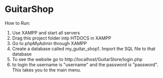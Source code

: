 # GuitarShop

How to Run: 


1) Use XAMPP and start all servers
2) Drag this project folder intp HTDOCS in XAMPP
3) Go to phpMyAdmin through XAMPP
4) Create a database called my_guitar_shop1. Import the SQL file to that database
5) To see the website go to http://localhost/GuitarStore/login.php
6) to login the username is "username" and the password is "password". This takes you to the main menu.
